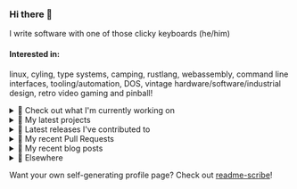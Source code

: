 ### Hi there 👋

I write software with one of those clicky keyboards (he/him)

#### Interested in:
linux, cyling, type systems, camping, rustlang, webassembly, command line interfaces, tooling/automation, DOS, vintage hardware/software/industrial design, retro video gaming and pinball!
<details><summary>👀 Check out what I'm currently working on</summary><br />

- [MetaMask/metamask-mobile](https://github.com/MetaMask/metamask-mobile) - Mobile web browser providing access to websites that use the Ethereum blockchain (today)
- [MetaMask/action-require-additional-reviewer](https://github.com/MetaMask/action-require-additional-reviewer) - A GitHub Action that can be used to require additional reviewers of automatically created Pull Requests. (today)
- [MetaMask/action-publish-release](https://github.com/MetaMask/action-publish-release) -  (today)
- [MetaMask/action-create-release-pr](https://github.com/MetaMask/action-create-release-pr) -  (1 day ago)
- [MetaMask/action-is-release](https://github.com/MetaMask/action-is-release) -  (1 day ago)
</details>

<details><summary>🌱 My latest projects</summary><br />

- [rickycodes/kitties](https://github.com/rickycodes/kitties) - micro site to browse CryptoKitties
- [rickycodes/pve-no-subscription](https://github.com/rickycodes/pve-no-subscription) - Proxmox VE No-Subscription Removal
- [rickycodes/ftse-rs](https://github.com/rickycodes/ftse-rs) - scrape and filter hl.co.uk market summaries
- [rickycodes/card](https://github.com/rickycodes/card) - npx business card built with rust targeting wasm
- [rickycodes/dat-proxy-browser](https://github.com/rickycodes/dat-proxy-browser) - Rough sketch of a decentralised (supporting DAT) mobile web browser built with react-native
</details>

<details><summary>🔭 Latest releases I've contributed to</summary><br />

- [MetaMask/action-require-additional-reviewer](https://github.com/MetaMask/action-require-additional-reviewer) ([v1.0.4](https://github.com/MetaMask/action-require-additional-reviewer/releases/tag/v1.0.4), today) - A GitHub Action that can be used to require additional reviewers of automatically created Pull Requests.
- [MetaMask/action-publish-release](https://github.com/MetaMask/action-publish-release) ([v2.0.1](https://github.com/MetaMask/action-publish-release/releases/tag/v2.0.1), today) - 
- [MetaMask/snaps-monorepo](https://github.com/MetaMask/snaps-monorepo) ([v0.22.3](https://github.com/MetaMask/snaps-monorepo/releases/tag/v0.22.3), 1 day ago) - Monorepo for Snaps dependencies.
- [MetaMask/metamask-mobile](https://github.com/MetaMask/metamask-mobile) ([v5.8.1](https://github.com/MetaMask/metamask-mobile/releases/tag/v5.8.1), 1 week ago) - Mobile web browser providing access to websites that use the Ethereum blockchain
- [MetaMask/controllers](https://github.com/MetaMask/controllers) ([v32.0.2](https://github.com/MetaMask/controllers/releases/tag/v32.0.2), 1 week ago) - Collection of platform-agnostic modules for creating secure data models for cryptocurrency wallets
</details>

<details><summary>🔨 My recent Pull Requests</summary><br />

- [Remove `set-output`](https://github.com/MetaMask/action-create-release-pr/pull/100) on [MetaMask/action-create-release-pr](https://github.com/MetaMask/action-create-release-pr) (today)
- [upgrade yarn to version 3](https://github.com/MetaMask/metamask-mobile/pull/5147) on [MetaMask/metamask-mobile](https://github.com/MetaMask/metamask-mobile) (1 day ago)
- [Bump actions](https://github.com/MetaMask/action-create-release-pr/pull/98) on [MetaMask/action-create-release-pr](https://github.com/MetaMask/action-create-release-pr) (1 day ago)
- [Bump actions](https://github.com/MetaMask/action-publish-release/pull/53) on [MetaMask/action-publish-release](https://github.com/MetaMask/action-publish-release) (1 day ago)
- [Bump actions](https://github.com/MetaMask/action-require-additional-reviewer/pull/47) on [MetaMask/action-require-additional-reviewer](https://github.com/MetaMask/action-require-additional-reviewer) (1 day ago)
</details>

<details><summary>📜 My recent blog posts</summary><br />

- [Publishing my Website to the peer-to-peer Web](//ricky.codes/blog/posts/publishing-to-the-peer-to-peer-web/) (4 years ago)
</details>

<details><summary>🔗 Elsewhere</summary><br />

- Web: https://ricky.codes
- Twitter: https://twitter.com/rickycodes
- Blog: https://ricky.codes/blog
</details>

Want your own self-generating profile page? Check out [readme-scribe](https://github.com/muesli/readme-scribe)!

